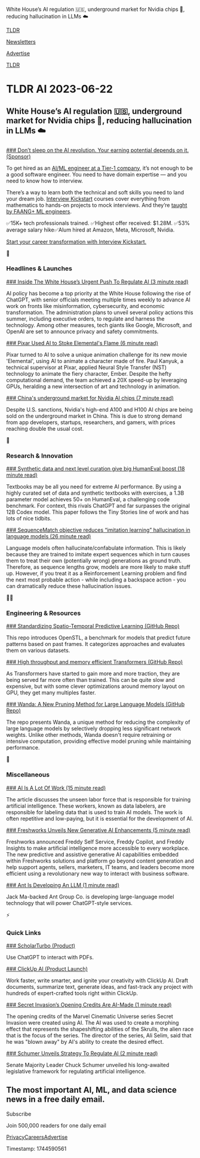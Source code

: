 White House’s AI regulation 🇺🇸, underground market for Nvidia chips 💾, reducing hallucination in LLMs ☁️

[TLDR](/)

[Newsletters](/newsletters)

[Advertise](https://advertise.tldr.tech/)

[TLDR](/)

# TLDR AI 2023-06-22

## White House’s AI regulation 🇺🇸, underground market for Nvidia chips 💾, reducing hallucination in LLMs ☁️

### 

[### Don’t sleep on the AI revolution. Your earning potential depends on it. (Sponsor)](https://learn.interviewkickstart.com/course/machine-learning-course?utm_source=tldr&amp;utm_campaign=tldr_ai_mlswitchup5)

To get hired as an [AI/ML engineer at a Tier-1 company](https://learn.interviewkickstart.com/course/machine-learning-course?utm_source=tldr&utm_campaign=tldr_ai_mlswitchup5), it’s not enough to be a good software engineer. You need to have domain expertise — and you need to know how to interview.

There’s a way to learn both the technical and soft skills you need to land your dream job. [Interview Kickstart](https://learn.interviewkickstart.com/course/machine-learning-course?utm_source=tldr&utm_campaign=tldr_ai_mlswitchup5) courses cover everything from mathematics to hands-on projects to mock interviews. And they’re [taught by FAANG+ ML engineers](https://learn.interviewkickstart.com/course/machine-learning-course?utm_source=tldr&utm_campaign=tldr_ai_mlswitchup5).

✅15K+ tech professionals trained. ✅Highest offer received: $1.28M. ✅53% average salary hike✅Alum hired at Amazon, Meta, Microsoft, Nvidia.

[Start your career transformation with Interview Kickstart.](https://learn.interviewkickstart.com/course/machine-learning-course?utm_source=tldr&utm_campaign=tldr_ai_mlswitchup5)

🚀

### Headlines & Launches

[### Inside The White House’s Urgent Push To Regulate AI (3 minute read)](https://www.cnn.com/2023/06/20/politics/joe-biden-artificial-intelligence/?utm_source=tldrai)

AI policy has become a top priority at the White House following the rise of ChatGPT, with senior officials meeting multiple times weekly to advance AI work on fronts like misinformation, cybersecurity, and economic transformation. The administration plans to unveil several policy actions this summer, including executive orders, to regulate and harness the technology. Among other measures, tech giants like Google, Microsoft, and OpenAI are set to announce privacy and safety commitments.

[### Pixar Used AI to Stoke Elemental's Flame (6 minute read)](https://archive.ph/b9cSU?utm_source=tldrai)

Pixar turned to AI to solve a unique animation challenge for its new movie 'Elemental', using AI to animate a character made of fire. Paul Kanyuk, a technical supervisor at Pixar, applied Neural Style Transfer (NST) technology to animate the fiery character, Ember. Despite the hefty computational demand, the team achieved a 20X speed-up by leveraging GPUs, heralding a new intersection of art and technology in animation.

[### China's underground market for Nvidia AI chips (7 minute read)](https://www.reuters.com/technology/inside-chinas-underground-market-high-end-nvidia-ai-chips-2023-06-19?utm_source=tldrai)

Despite U.S. sanctions, Nvidia's high-end A100 and H100 AI chips are being sold on the underground market in China. This is due to strong demand from app developers, startups, researchers, and gamers, with prices reaching double the usual cost.

🧠

### Research & Innovation

[### Synthetic data and next level curation give big HumanEval boost (18 minute read)](https://arxiv.org/abs/2306.11644?utm_source=tldrai)

Textbooks may be all you need for extreme AI performance. By using a highly curated set of data and synthetic textbooks with exercises, a 1.3B parameter model achieves 50+ on HumanEval, a challenging code benchmark. For context, this rivals ChatGPT and far surpasses the original 12B Codex model. This paper follows the Tiny Stories line of work and has lots of nice tidbits.

[### SequenceMatch objective reduces “imitation learning” hallucination in language models (26 minute read)](https://arxiv.org/abs/2306.05426?utm_source=tldrai)

Language models often hallucinate/confabulate information. This is likely because they are trained to imitate expert sequences which in turn causes them to treat their own (potentially wrong) generations as ground truth. Therefore, as sequence lengths grow, models are more likely to make stuff up. However, if you treat it as a Reinforcement Learning problem and find the next most probable action - while including a backspace action - you can dramatically reduce these hallucination issues.

👨‍💻

### Engineering & Resources

[### Standardizing Spatio-Temporal Predictive Learning (GitHub Repo)](https://github.com/chengtan9907/OpenSTL?utm_source=tldrai)

This repo introduces OpenSTL, a benchmark for models that predict future patterns based on past frames. It categorizes approaches and evaluates them on various datasets.

[### High throughput and memory efficient Transformers (GitHub Repo)](https://github.com/vllm-project/vllm?utm_source=tldrai)

As Transformers have started to gain more and more traction, they are being served far more often than trained. This can be quite slow and expensive, but with some clever optimizations around memory layout on GPU, they get many multiples faster.

[### Wanda: A New Pruning Method for Large Language Models (GitHub Repo)](https://github.com/locuslab/wanda?utm_source=tldrai)

The repo presents Wanda, a unique method for reducing the complexity of large language models by selectively dropping less significant network weights. Unlike other methods, Wanda doesn't require retraining or intensive computation, providing effective model pruning while maintaining performance.

🎁

### Miscellaneous

[### AI Is A Lot Of Work (15 minute read)](https://www.theverge.com/features/23764584/ai-artificial-intelligence-data-notation-labor-scale-surge-remotasks-openai-chatbots?utm_source=tldrai)

The article discusses the unseen labor force that is responsible for training artificial intelligence. These workers, known as data labelers, are responsible for labeling data that is used to train AI models. The work is often repetitive and low-paying, but it is essential for the development of AI.

[### Freshworks Unveils New Generative AI Enhancements (5 minute read)](https://www.freshworks.com/freshworks-unveils-new-generative-ai-enhancements-across-product-lines-to-power-greater-business-efficiency/?utm_source=tldrai)

Freshworks announced Freddy Self Service, Freddy Copilot, and Freddy Insights to make artificial intelligence more accessible to every workplace. The new predictive and assistive generative AI capabilities embedded within Freshworks solutions and platform go beyond content generation and help support agents, sellers, marketers, IT teams, and leaders become more efficient using a revolutionary new way to interact with business software.

[### Ant Is Developing An LLM (1 minute read)](https://archive.ph/Xapuw?utm_source=tldrai)

Jack Ma-backed Ant Group Co. is developing large-language model technology that will power ChatGPT-style services.

⚡️

### Quick Links

[### ScholarTurbo (Product)](https://scholarturbo.com/?utm_source=tldrai)

Use ChatGPT to interact with PDFs.

[### ClickUp AI (Product Launch)](https://www.producthunt.com/posts/clickup-ai?utm_source=tldrai)

Work faster, write smarter, and ignite your creativity with ClickUp AI. Draft documents, summarize text, generate ideas, and fast-track any project with hundreds of expert-crafted tools right within ClickUp.

[### Secret Invasion’s Opening Credits Are AI-Made (1 minute read)](https://www.polygon.com/23767640/ai-mcu-secret-invasion-opening-credits?utm_source=tldrai)

The opening credits of the Marvel Cinematic Universe series Secret Invasion were created using AI. The AI was used to create a morphing effect that represents the shapeshifting abilities of the Skrulls, the alien race that is the focus of the series. The director of the series, Ali Selim, said that he was "blown away" by AI's ability to create the desired effect.

[### Schumer Unveils Strategy To Regulate AI (2 minute read)](https://www.nbcnews.com/politics/congress/schumer-call-hands-deck-approach-regulating-ai-rcna90193?utm_source=tldrai)

Senate Majority Leader Chuck Schumer unveiled his long-awaited legislative framework for regulating artificial intelligence.

## The most important AI, ML, and data science news in a free daily email.

Subscribe

Join 500,000 readers for one daily email

[Privacy](/privacy)[Careers](https://jobs.ashbyhq.com/tldr.tech)[Advertise](/ai/advertise)

Timestamp: 1744590561